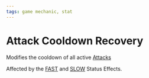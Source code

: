 ```yaml
---
tags: game mechanic, stat
---
```


# Attack Cooldown Recovery

Modifies the cooldown of all active [Attacks](Mechanics/Attack.md)

Affected by the [FAST](Status%20Effects/FAST.md) and [SLOW](Status%20Effects/SLOW.md) Status Effects.